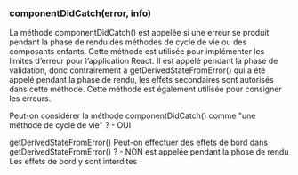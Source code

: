 ### componentDidCatch(error, info)

La méthode componentDidCatch() est appelée si une erreur se produit pendant la phase de rendu des méthodes de cycle de vie ou des composants enfants. Cette méthode est utilisée pour implémenter les limites d’erreur pour l’application React. Il est appelé pendant la phase de validation, donc contrairement à getDerivedStateFromError() qui a été appelé pendant la phase de rendu, les effets secondaires sont autorisés dans cette méthode. Cette méthode est également utilisée pour consigner les erreurs.

Peut-on considérer la méthode componentDidCatch() comme "une méthode de cycle de vie" ? - OUI


getDerivedStateFromError()
Peut-on effectuer des effets de bord dans getDerivedStateFromError() ? - 
NON
est appelée pendant la phose de rendu Les effets de bord y sont interdites
